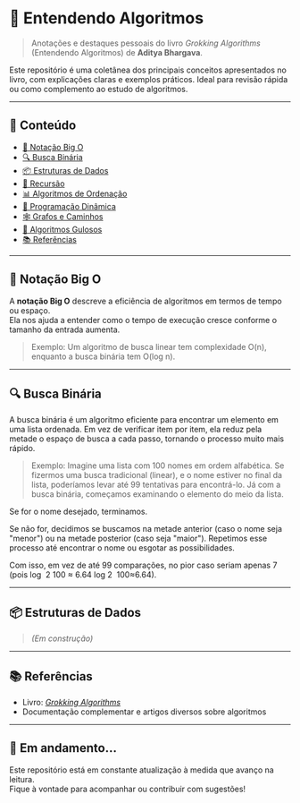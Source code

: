 # 📘 Entendendo Algoritmos

> Anotações e destaques pessoais do livro _Grokking Algorithms_ (Entendendo Algoritmos) de **Aditya Bhargava**.

Este repositório é uma coletânea dos principais conceitos apresentados no livro, com explicações claras e exemplos práticos. Ideal para revisão rápida ou como complemento ao estudo de algoritmos.  

---

## 🧠 Conteúdo

- [📏 Notação Big O](#-notação-big-o)
- [🔍 Busca Binária](#-busca-binária)
- [📦 Estruturas de Dados](#-estruturas-de-dados)
- [🔁 Recursão](#-recursão)
- [📊 Algoritmos de Ordenação](#-algoritmos-de-ordenação)
- [🧮 Programação Dinâmica](#-programação-dinâmica)
- [🕸️ Grafos e Caminhos](#-grafos-e-caminhos)
- [🧭 Algoritmos Gulosos](#-algoritmos-gulosos)
- [📚 Referências](#-referências)

---

## 📏 Notação Big O

A **notação Big O** descreve a eficiência de algoritmos em termos de tempo ou espaço.  
Ela nos ajuda a entender como o tempo de execução cresce conforme o tamanho da entrada aumenta.

> Exemplo: Um algoritmo de busca linear tem complexidade O(n), enquanto a busca binária tem O(log n).

---

## 🔍 Busca Binária

A busca binária é um algoritmo eficiente para encontrar um elemento em uma lista ordenada. Em vez de verificar item por item, ela reduz pela metade o espaço de busca a cada passo, tornando o processo muito mais rápido.

> Exemplo: Imagine uma lista com 100 nomes em ordem alfabética.
Se fizermos uma busca tradicional (linear), e o nome estiver no final da lista, poderíamos levar até 99 tentativas para encontrá-lo.
Já com a busca binária, começamos examinando o elemento do meio da lista.

Se for o nome desejado, terminamos.

Se não for, decidimos se buscamos na metade anterior (caso o nome seja "menor") ou na metade posterior (caso seja "maior").
Repetimos esse processo até encontrar o nome ou esgotar as possibilidades.

Com isso, em vez de até 99 comparações, no pior caso seriam apenas 7 (pois 
log
⁡
2
100
≈
6.64
log 
2
​
 100≈6.64).

---

## 📦 Estruturas de Dados

> *(Em construção)*

---

## 📚 Referências

- Livro: [_Grokking Algorithms_](https://www.manning.com/books/grokking-algorithms)
- Documentação complementar e artigos diversos sobre algoritmos

---

## 🚧 Em andamento...

Este repositório está em constante atualização à medida que avanço na leitura.  
Fique à vontade para acompanhar ou contribuir com sugestões!

